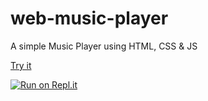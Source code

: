 # web-music-player
A simple Music Player using HTML, CSS & JS

[Try it](http://web-music-player.prathamjaiswal.repl.co/)

[![Run on Repl.it](https://repl.it/badge/github/pratham-jaiswal/web-music-player.git)](https://repl.it/github/pratham-jaiswal/web-music-player.git)